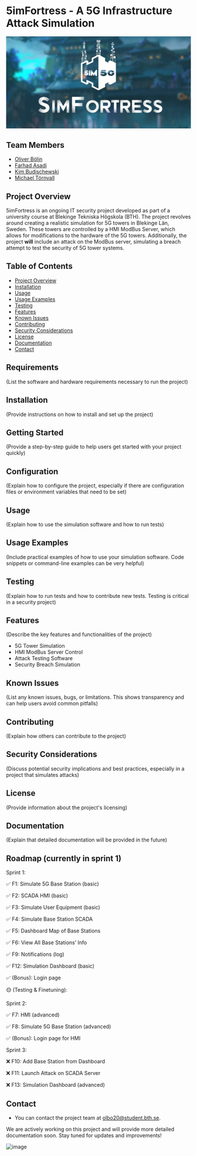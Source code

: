 # 5imFortress - A 5G Infrastructure Attack Simulation

![5imFortress Logo](https://github.com/frankuman/5imFortress/blob/main/docs/images/type5-banner-big.png?raw=true)

## Team Members
- [Oliver Bölin](https://github.com/frankuman)
- [Farhad Asadi](https://github.com/frhd143)
- [Kim Budischewski](https://github.com/LostNeverKnown)
- [Michael Törnvall](https://github.com/Mickelito)

## Project Overview
5imFortress is an ongoing IT security project developed as part of a university course at Blekinge Tekniska Högskola (BTH). The project revolves around creating a realistic simulation for 5G towers in Blekinge Län, Sweden. These towers are controlled by a HMI ModBus Server, which allows for modifications to the hardware of the 5G towers. Additionally, the project **will** include an attack on the ModBus server, simulating a breach attempt to test the security of 5G tower systems.

## Table of Contents
- [Project Overview](#project-overview)
- [Installation](#installation)
- [Usage](#usage)
- [Usage Examples](#usage-examples)
- [Testing](#testing)
- [Features](#features)
- [Known Issues](#known-issues)
- [Contributing](#contributing)
- [Security Considerations](#security-considerations)
- [License](#license)
- [Documentation](#documentation)
- [Contact](#contact)
  
## Requirements
(List the software and hardware requirements necessary to run the project)

## Installation
(Provide instructions on how to install and set up the project)

## Getting Started
(Provide a step-by-step guide to help users get started with your project quickly)

## Configuration
(Explain how to configure the project, especially if there are configuration files or environment variables that need to be set)

## Usage
(Explain how to use the simulation software and how to run tests)

## Usage Examples
(Include practical examples of how to use your simulation software. Code snippets or command-line examples can be very helpful)

## Testing
(Explain how to run tests and how to contribute new tests. Testing is critical in a security project)

## Features
(Describe the key features and functionalities of the project)
- 5G Tower Simulation
- HMI ModBus Server Control
- Attack Testing Software
- Security Breach Simulation
  
## Known Issues
(List any known issues, bugs, or limitations. This shows transparency and can help users avoid common pitfalls)

## Contributing
(Explain how others can contribute to the project)

## Security Considerations
(Discuss potential security implications and best practices, especially in a project that simulates attacks)

## License
(Provide information about the project's licensing)

## Documentation
(Explain that detailed documentation will be provided in the future)

## Roadmap (currently in sprint 1)
Sprint 1:

✅ F1: Simulate 5G Base Station (basic)

✅ F2: SCADA HMI (basic)

✅ F3: Simulate User Equipment (basic)

✅ F4: Simulate Base Station SCADA

✅ F5: Dashboard Map of Base Stations

✅ F6: View All Base Stations’ Info

✅ F9: Notifications (log)

✅ F12: Simulation Dashboard (basic)

✅ (Bonus): Login page

🟡 (Testing & Finetuning):

Sprint 2:

✅ F7: HMI (advanced)

✅ F8: Simulate 5G Base Station (advanced)

✅ (Bonus): Login page for HMI

Sprint 3:

❌ F10: Add Base Station from Dashboard

❌ F11: Launch Attack on SCADA Server

❌ F13: Simulation Dashboard (advanced)

## Contact
- You can contact the project team at [olbo20@student.bth.se](mailto:olbo20@student.bth.se).

We are actively working on this project and will provide more detailed documentation soon. Stay tuned for updates and improvements!

![image](https://github.com/frankuman/5imFortress/assets/57047010/e38ef278-6752-4180-b719-d2c6a14b61b0)

